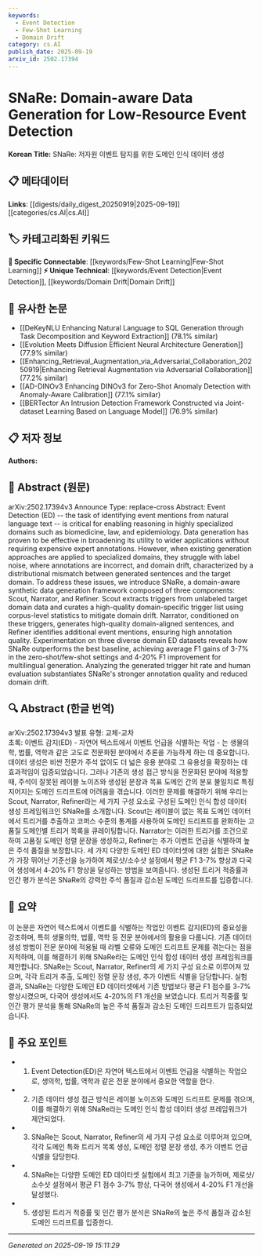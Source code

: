```yaml
---
keywords:
  - Event Detection
  - Few-Shot Learning
  - Domain Drift
category: cs.AI
publish_date: 2025-09-19
arxiv_id: 2502.17394
---
```


<!-- KEYWORD_LINKING_METADATA:
{
  "processed_timestamp": "2025-09-22 21:26:12.132108",
  "vocabulary_version": "1.0",
  "selected_keywords": [
    "Event Detection",
    "Few-Shot Learning",
    "Domain Drift"
  ],
  "rejected_keywords": [
    "Domain-aware Data Generation",
    "Synthetic Data Generation"
  ],
  "similarity_scores": {
    "Event Detection": 0.8,
    "Few-Shot Learning": 0.82,
    "Domain Drift": 0.79
  },
  "extraction_method": "AI_prompt_based",
  "budget_applied": true
}
-->


# SNaRe: Domain-aware Data Generation for Low-Resource Event Detection

**Korean Title:** SNaRe: 저자원 이벤트 탐지를 위한 도메인 인식 데이터 생성

## 📋 메타데이터

**Links**: [[digests/daily_digest_20250919|2025-09-19]]   [[categories/cs.AI|cs.AI]]

## 🏷️ 카테고리화된 키워드
**🔗 Specific Connectable**: [[keywords/Few-Shot Learning|Few-Shot Learning]]
**⚡ Unique Technical**: [[keywords/Event Detection|Event Detection]], [[keywords/Domain Drift|Domain Drift]]

## 🔗 유사한 논문
- [[DeKeyNLU Enhancing Natural Language to SQL Generation through Task Decomposition and Keyword Extraction]] (78.1% similar)
- [[Evolution Meets Diffusion Efficient Neural Architecture Generation]] (77.9% similar)
- [[Enhancing_Retrieval_Augmentation_via_Adversarial_Collaboration_20250919|Enhancing Retrieval Augmentation via Adversarial Collaboration]] (77.2% similar)
- [[AD-DINOv3 Enhancing DINOv3 for Zero-Shot Anomaly Detection with Anomaly-Aware Calibration]] (77.1% similar)
- [[BERTector An Intrusion Detection Framework Constructed via Joint-dataset Learning Based on Language Model]] (76.9% similar)

## 📋 저자 정보

**Authors:** 

## 📄 Abstract (원문)

arXiv:2502.17394v3 Announce Type: replace-cross 
Abstract: Event Detection (ED) -- the task of identifying event mentions from natural language text -- is critical for enabling reasoning in highly specialized domains such as biomedicine, law, and epidemiology. Data generation has proven to be effective in broadening its utility to wider applications without requiring expensive expert annotations. However, when existing generation approaches are applied to specialized domains, they struggle with label noise, where annotations are incorrect, and domain drift, characterized by a distributional mismatch between generated sentences and the target domain. To address these issues, we introduce SNaRe, a domain-aware synthetic data generation framework composed of three components: Scout, Narrator, and Refiner. Scout extracts triggers from unlabeled target domain data and curates a high-quality domain-specific trigger list using corpus-level statistics to mitigate domain drift. Narrator, conditioned on these triggers, generates high-quality domain-aligned sentences, and Refiner identifies additional event mentions, ensuring high annotation quality. Experimentation on three diverse domain ED datasets reveals how SNaRe outperforms the best baseline, achieving average F1 gains of 3-7% in the zero-shot/few-shot settings and 4-20% F1 improvement for multilingual generation. Analyzing the generated trigger hit rate and human evaluation substantiates SNaRe's stronger annotation quality and reduced domain drift.

## 🔍 Abstract (한글 번역)

arXiv:2502.17394v3 발표 유형: 교체-교차  
초록: 이벤트 감지(ED) - 자연어 텍스트에서 이벤트 언급을 식별하는 작업 - 는 생물의학, 법률, 역학과 같은 고도로 전문화된 분야에서 추론을 가능하게 하는 데 중요합니다. 데이터 생성은 비싼 전문가 주석 없이도 더 넓은 응용 분야로 그 유용성을 확장하는 데 효과적임이 입증되었습니다. 그러나 기존의 생성 접근 방식을 전문화된 분야에 적용할 때, 주석이 잘못된 레이블 노이즈와 생성된 문장과 목표 도메인 간의 분포 불일치로 특징지어지는 도메인 드리프트에 어려움을 겪습니다. 이러한 문제를 해결하기 위해 우리는 Scout, Narrator, Refiner라는 세 가지 구성 요소로 구성된 도메인 인식 합성 데이터 생성 프레임워크인 SNaRe를 소개합니다. Scout는 레이블이 없는 목표 도메인 데이터에서 트리거를 추출하고 코퍼스 수준의 통계를 사용하여 도메인 드리프트를 완화하는 고품질 도메인별 트리거 목록을 큐레이팅합니다. Narrator는 이러한 트리거를 조건으로 하여 고품질 도메인 정렬 문장을 생성하고, Refiner는 추가 이벤트 언급을 식별하여 높은 주석 품질을 보장합니다. 세 가지 다양한 도메인 ED 데이터셋에 대한 실험은 SNaRe가 가장 뛰어난 기준선을 능가하여 제로샷/소수샷 설정에서 평균 F1 3-7% 향상과 다국어 생성에서 4-20% F1 향상을 달성하는 방법을 보여줍니다. 생성된 트리거 적중률과 인간 평가 분석은 SNaRe의 강력한 주석 품질과 감소된 도메인 드리프트를 입증합니다.

## 📝 요약

이 논문은 자연어 텍스트에서 이벤트를 식별하는 작업인 이벤트 감지(ED)의 중요성을 강조하며, 특히 생물의학, 법률, 역학 등 전문 분야에서의 활용을 다룹니다. 기존 데이터 생성 방법이 전문 분야에 적용될 때 라벨 오류와 도메인 드리프트 문제를 겪는다는 점을 지적하며, 이를 해결하기 위해 SNaRe라는 도메인 인식 합성 데이터 생성 프레임워크를 제안합니다. SNaRe는 Scout, Narrator, Refiner의 세 가지 구성 요소로 이루어져 있으며, 각각 트리거 추출, 도메인 정렬 문장 생성, 추가 이벤트 식별을 담당합니다. 실험 결과, SNaRe는 다양한 도메인 ED 데이터셋에서 기존 방법보다 평균 F1 점수를 3-7% 향상시켰으며, 다국어 생성에서도 4-20%의 F1 개선을 보였습니다. 트리거 적중률 및 인간 평가 분석을 통해 SNaRe의 높은 주석 품질과 감소된 도메인 드리프트가 입증되었습니다.

## 🎯 주요 포인트

- 1. Event Detection(ED)은 자연어 텍스트에서 이벤트 언급을 식별하는 작업으로, 생의학, 법률, 역학과 같은 전문 분야에서 중요한 역할을 한다.

- 2. 기존 데이터 생성 접근 방식은 레이블 노이즈와 도메인 드리프트 문제를 겪으며, 이를 해결하기 위해 SNaRe라는 도메인 인식 합성 데이터 생성 프레임워크가 제안되었다.

- 3. SNaRe는 Scout, Narrator, Refiner의 세 가지 구성 요소로 이루어져 있으며, 각각 도메인 특화 트리거 목록 생성, 도메인 정렬 문장 생성, 추가 이벤트 언급 식별을 담당한다.

- 4. SNaRe는 다양한 도메인 ED 데이터셋 실험에서 최고 기준을 능가하며, 제로샷/소수샷 설정에서 평균 F1 점수 3-7% 향상, 다국어 생성에서 4-20% F1 개선을 달성했다.

- 5. 생성된 트리거 적중률 및 인간 평가 분석은 SNaRe의 높은 주석 품질과 감소된 도메인 드리프트를 입증한다.

---

*Generated on 2025-09-19 15:11:29*